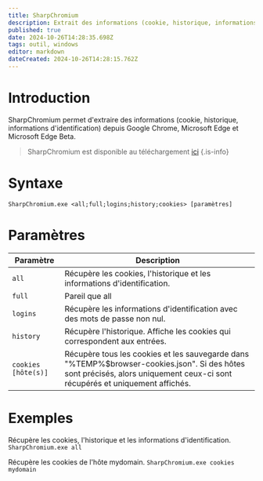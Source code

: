 ```yaml
---
title: SharpChromium
description: Extrait des informations (cookie, historique, informations d'identification) depuis Google Chrome, Microsoft Edge et Microsoft Edge Beta.
published: true
date: 2024-10-26T14:28:35.698Z
tags: outil, windows
editor: markdown
dateCreated: 2024-10-26T14:28:15.762Z
---
```


# Introduction

SharpChromium permet d'extraire des informations (cookie, historique, informations d'identification) depuis Google Chrome, Microsoft Edge et Microsoft Edge Beta.

> SharpChromium est disponible au téléchargement [ici](https://github.com/djhohnstein/SharpChromium)
> {.is-info}

# Syntaxe

`SharpChromium.exe <all;full;logins;history;cookies> [paramètres]`

# Paramètres

| Paramètre           | Description                                                                                                                                                                  |
| ------------------- | ---------------------------------------------------------------------------------------------------------------------------------------------------------------------------- |
| `all`               | Récupère les cookies, l'historique et les informations d'identification.                                                                                                     |
| `full`              | Pareil que all                                                                                                                                                               |
| `logins`            | Récupère les informations d'identification avec des mots de passe non nul.                                                                                                   |
| `history`           | Récupère l'historique. Affiche les cookies qui correspondent aux entrées.                                                                                                    |
| `cookies [hôte(s)]` | Récupère tous les cookies et les sauvegarde dans "%TEMP%\$browser-cookies.json". Si des hôtes sont précisés, alors uniquement ceux-ci sont récupérés et uniquement affichés. |

# Exemples

Récupère les cookies, l'historique et les informations d'identification.
`SharpChromium.exe all`

Récupère les cookies de l'hôte mydomain.
`SharpChromium.exe cookies mydomain`
